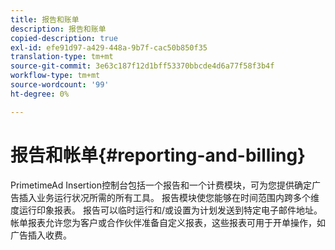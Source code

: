 ```yaml
---
title: 报告和账单
description: 报告和账单
copied-description: true
exl-id: efe91d97-a429-448a-9b7f-cac50b850f35
translation-type: tm+mt
source-git-commit: 3e63c187f12d1bff53370bbcde4d6a77f58f3b4f
workflow-type: tm+mt
source-wordcount: '99'
ht-degree: 0%

---
```


# 报告和帐单{#reporting-and-billing}

PrimetimeAd Insertion控制台包括一个报告和一个计费模块，可为您提供确定广告插入业务运行状况所需的所有工具。 报告模块使您能够在时间范围内跨多个维度运行印象报表。 报告可以临时运行和/或设置为计划发送到特定电子邮件地址。 帐单报表允许您为客户或合作伙伴准备自定义报表，这些报表可用于开单操作，如广告插入收费。
